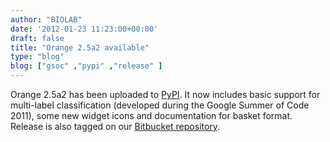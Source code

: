 ```yaml
---
author: "BIOLAB"
date: '2012-01-23 11:23:00+00:00'
draft: false
title: "Orange 2.5a2 available"
type: "blog"
blog: ["gsoc" ,"pypi" ,"release" ]
---
```


Orange 2.5a2 has been uploaded to [PyPI](http://pypi.python.org/pypi/Orange). It now includes basic support for multi-label classification (developed during the Google Summer of Code 2011), some new widget icons and documentation for basket format. Release is also tagged on our [Bitbucket repository](https://bitbucket.org/biolab/orange/).
